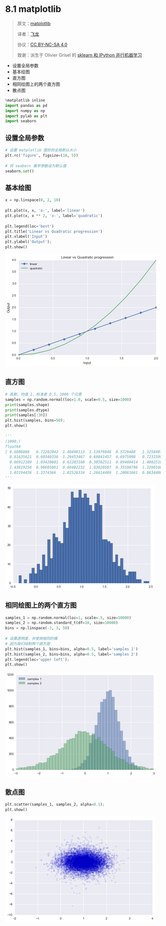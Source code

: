 # 8.1 matplotlib

> 原文：[matplotlib](https://nbviewer.jupyter.org/github/donnemartin/data-science-ipython-notebooks/blob/master/matplotlib/matplotlib.ipynb)
> 
> 译者：[飞龙](https://github.com/wizardforcel)
> 
> 协议：[CC BY-NC-SA 4.0](http://creativecommons.org/licenses/by-nc-sa/4.0/)
> 
> 致谢：派生于 Olivier Grisel 的 [sklearn 和 IPython 并行机器学习](https://github.com/ogrisel/parallel_ml_tutorial)

* 设置全局参数
* 基本绘图
* 直方图
* 相同绘图上的两个直方图
* 散点图

```py
%matplotlib inline
import pandas as pd
import numpy as np
import pylab as plt
import seaborn
```

## 设置全局参数

```py
# 设置 matplotlib 图形的全局默认大小
plt.rc('figure', figsize=(10, 5))

# 将 seaborn 美学参数设为默认值
seaborn.set()
```

## 基本绘图

```py
x = np.linspace(0, 2, 10)

plt.plot(x, x, 'o-', label='linear')
plt.plot(x, x ** 2, 'x-', label='quadratic')

plt.legend(loc='best')
plt.title('Linear vs Quadratic progression')
plt.xlabel('Input')
plt.ylabel('Output');
plt.show()
```

![png](../img/8-1-1.png)


## 直方图

```py
# 高斯，均值 1，标准差 0.5，1000 个元素
samples = np.random.normal(loc=1.0, scale=0.5, size=1000)
print(samples.shape)
print(samples.dtype)
print(samples[:30])
plt.hist(samples, bins=50);
plt.show()

'''
(1000,)
float64
[ 0.6806888   0.72202042  1.40490113  1.13979846  0.5729488   1.32584077
  0.61635621  0.60340336  1.29453467  0.69841457  0.6975998   0.72315991
  0.66912189  1.03420801  0.62283168  0.38582511  0.89488414  1.4802518
  1.43819256  0.98605861  0.60402232  1.03820507  0.35598796  1.32901087
  1.03194436  1.3374366   1.82526334  1.26614489  1.20061661  0.86344001]
'''
```

![png](../img/8-1-2.png)

## 相同绘图上的两个直方图

```py
samples_1 = np.random.normal(loc=1, scale=.5, size=10000)
samples_2 = np.random.standard_t(df=10, size=10000)
bins = np.linspace(-3, 3, 50)

# 设置透明度，并使用相同的桶
# 因为我们绘制两个直方图
plt.hist(samples_1, bins=bins, alpha=0.5, label='samples 1')
plt.hist(samples_2, bins=bins, alpha=0.5, label='samples 2')
plt.legend(loc='upper left');
plt.show()
```

![png](../img/8-1-3.png)


## 散点图

```py
plt.scatter(samples_1, samples_2, alpha=0.1);
plt.show()
```

![png](../img/8-1-4.png)